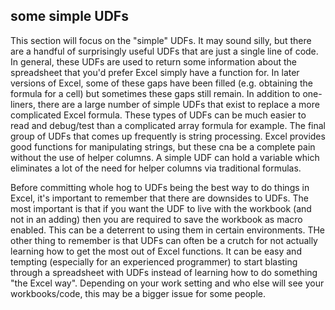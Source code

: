 ## some simple UDFs

This section will focus on the "simple" UDFs. It may sound silly, but there are a handful of surprisingly useful UDFs that are just a single line of code. In general, these UDFs are used to return some information about the spreadsheet that you'd prefer Excel simply have a function for. In later versions of Excel, some of these gaps have been filled (e.g. obtaining the formula for a cell) but sometimes these gaps still remain. In addition to one-liners, there are a large number of simple UDFs that exist to replace a more complicated Excel formula. These types of UDFs can be much easier to read and debug/test than a complicated array formula for example. The final group of UDFs that comes up frequently is string processing. Excel provides good functions for manipulating strings, but these cna be a complete pain without the use of helper columns. A simple UDF can hold a variable which eliminates a lot of the need for helper columns via traditional formulas.

Before committing whole hog to UDFs being the best way to do things in Excel, it's important to remember that there are downsides to UDFs. The most important is that if you want the UDF to live with the workbook (and not in an adding) then you are required to save the workbook as macro enabled. This can be a deterrent to using them in certain environments. THe other thing to remember is that UDFs can often be a crutch for not actually learning how to get the most out of Excel functions. It can be easy and tempting (especially for an experienced programmer) to start blasting through a spreadsheet with UDFs instead of learning how to do something "the Excel way". Depending on your work setting and who else will see your workbooks/code, this may be a bigger issue for some people.
